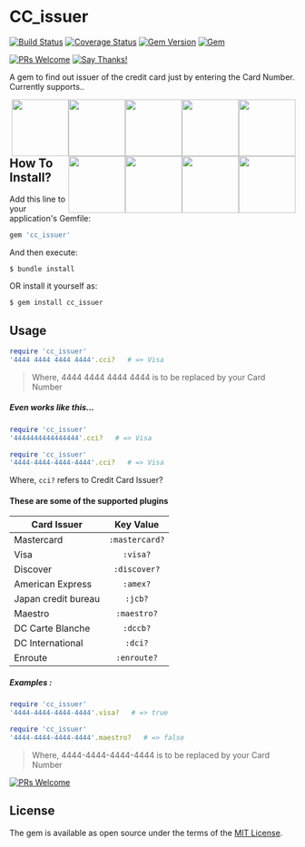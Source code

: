 # CC_issuer

[![Build Status](https://travis-ci.org/manojnaidu619/cc_issuer.svg?branch=master)](https://travis-ci.org/manojnaidu619/cc_issuer)
[![Coverage Status](https://coveralls.io/repos/github/manojnaidu619/cc_issuer/badge.svg?branch=master)](https://coveralls.io/github/manojnaidu619/cc_issuer?branch=master)
[![Gem Version](https://badge.fury.io/rb/cc_issuer.svg)](https://badge.fury.io/rb/cc_issuer)
[![Gem](https://img.shields.io/gem/v/cc_issuer.svg?style=flat)](http://rubygems.org/gems/cc_issuer "View this project in Rubygems")

[![PRs Welcome](https://img.shields.io/badge/PRs-welcome-brightgreen.svg?style=flat-square)](https://github.com/manojnaidu619/cc_issuer/pulls) [![Say Thanks!](https://img.shields.io/badge/Say%20Thanks-!-1EAEDB.svg)](https://saythanks.io/to/manojnaidu619)

A gem to find out issuer of the credit card just by entering the Card Number. Currently supports..

<img src="https://upload.wikimedia.org/wikipedia/commons/thumb/2/2a/Mastercard-logo.svg/1200px-Mastercard-logo.svg.png" heigth="100px" width="100px" style="float: right;" /> <img src="https://upload.wikimedia.org/wikipedia/commons/thumb/0/04/Visa.svg/1200px-Visa.svg.png" heigth="100px" width="100px" style="float: right;"/> <img src="https://securecdn.pymnts.com/wp-content/uploads/2014/03/Discover-logo-e1416429693676.jpg" heigth="100px" width="100px" style="float: right;"/> <img src="https://www.underconsideration.com/brandnew/archives/american_express_logo_wordmark_detail.png" heigth="200px" width="100px" style="float: right;"/> <img src="https://upload.wikimedia.org/wikipedia/commons/thumb/4/40/JCB_logo.svg/1200px-JCB_logo.svg.png" heigth="100px" width="100px" style="float: right;" /> <img src="https://www.datatrans.ch/userobjects/4503_3636_ms_acc.png" heigth="100px" width="100px" style="float: right;" /> <img src="http://www.extrapackofpeanuts.com/wp-content/uploads/2013/03/carte-blanche-logo.jpg" heigth="100px" width="100px" style="float: right;"/> <img src="https://vignette.wikia.nocookie.net/logopedia/images/2/28/DinersClub1950.png/revision/latest?cb=20171213151438" heigth="100px" width="100px" style="float: right;"/> <img src="https://cdn.freebiesupply.com/logos/large/2x/enroute-card-logo-png-transparent.png" heigth="100px" width="100px" style="float: right;"/>


## How To Install?

Add this line to your application's Gemfile:

```ruby
gem 'cc_issuer'
```

And then execute:

    $ bundle install

OR install it yourself as:

    $ gem install cc_issuer

## Usage

 ```ruby
require 'cc_issuer'
'4444 4444 4444 4444'.cci?   # => Visa
```
> Where, 4444 4444 4444 4444 is to be replaced by your Card Number
##### Even works like this...

```ruby
require 'cc_issuer'
'4444444444444444'.cci?   # => Visa
```

```ruby
require 'cc_issuer'
'4444-4444-4444-4444'.cci?   # => Visa
```

Where, `cci?` refers to Credit Card Issuer?

#### These are some of the supported plugins

| Card Issuer       | Key Value |
| ------------- |:-------------:|
| Mastercard      | `:mastercard?`|
| Visa      | `:visa?`|
| Discover | `:discover?`|
| American Express | `:amex?`|
| Japan credit bureau | `:jcb?`|
| Maestro | `:maestro?` |
| DC Carte Blanche | `:dccb?` |    
| DC International | `:dci?` |
| Enroute | `:enroute?` |

##### Examples :

```ruby
require 'cc_issuer'
'4444-4444-4444-4444'.visa?   # => true
```
```ruby
require 'cc_issuer'
'4444-4444-4444-4444'.maestro?   # => false
```
> Where, 4444-4444-4444-4444 is to be replaced by your Card Number

[![PRs Welcome](https://img.shields.io/badge/PRs-welcome-brightgreen.svg?style=flat-square)](https://github.com/manojnaidu619/cc_issuer/pulls)

## License

The gem is available as open source under the terms of the [MIT License](https://opensource.org/licenses/MIT).
